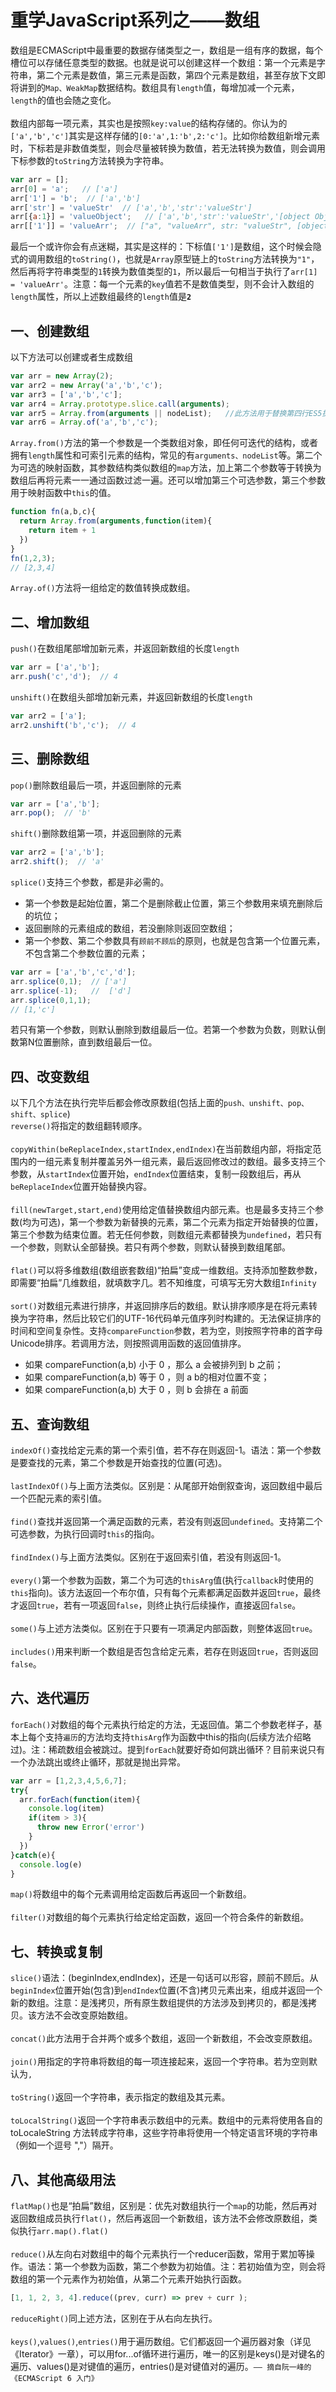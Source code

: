 # 重学JavaScript系列之——数组
数组是ECMAScript中最重要的数据存储类型之一，数组是一组有序的数据，每个槽位可以存储任意类型的数据。也就是说可以创建这样一个数组：第一个元素是字符串，第二个元素是数值，第三元素是函数，第四个元素是数组，甚至存放下文即将讲到的`Map、WeakMap`数据结构。数组具有`length`值，每增加减一个元素，`length`的值也会随之变化。<br /><br />
数组内部每一项元素，其实也是按照`key:value`的结构存储的。你认为的`['a','b','c']`其实是这样存储的`[0:'a',1:'b',2:'c']`。比如你给数组新增元素时，下标若是非数值类型，则会尽量被转换为数值，若无法转换为数值，则会调用下标参数的`toString`方法转换为字符串。
```js
var arr = [];
arr[0] = 'a';   // ['a']
arr['1'] = 'b';  // ['a','b']
arr['str'] = 'valueStr'  // ['a','b','str':'valueStr']
arr[{a:1}] = 'valueObject';   // ['a','b','str':'valueStr','[object Object]':'valueObject']
arr[['1']] = 'valueArr';  // ["a", "valueArr", str: "valueStr", [object Object]: "valueObject"]
```
最后一个或许你会有点迷糊，其实是这样的：下标值`['1']`是数组，这个时候会隐式的调用数组的`toString()`，也就是`Array`原型链上的`toString`方法转换为`"1"`，然后再将字符串类型的`1`转换为数值类型的`1`，所以最后一句相当于执行了`arr[1] = 'valueArr'`。注意：每一个元素的`key`值若不是数值类型，则不会计入数组的`length`属性，所以上述数组最终的`length`值是<b>`2`</b><br />
## 一、创建数组
以下方法可以创建或者生成数组
```js
var arr = new Array(2);
var arr2 = new Array('a','b','c');
var arr3 = ['a','b','c'];
var arr4 = Array.prototype.slice.call(arguments);
var arr5 = Array.from(arguments || nodeList);   //此方法用于替换第四行ES5提供的转换arguments为数组的方法
var arr6 = Array.of('a','b','c');
```
`Array.from()`方法的第一个参数是一个类数组对象，即任何可迭代的结构，或者拥有`length`属性和可索引元素的结构，常见的有`arguments、nodeList`等。第二个为可选的映射函数，其参数结构类似数组的`map`方法，加上第二个参数等于转换为数组后再将元素一一通过函数过滤一遍。还可以增加第三个可选参数，第三个参数用于映射函数中`this`的值。
```js
function fn(a,b,c){
  return Array.from(arguments,function(item){
    return item + 1
  })
}
fn(1,2,3);  
// [2,3,4]
```
`Array.of()`方法将一组给定的数值转换成数组。
## 二、增加数组
`push()`在数组尾部增加新元素，并返回新数组的长度`length`
```js
var arr = ['a','b'];
arr.push('c','d');  // 4
```
`unshift()`在数组头部增加新元素，并返回新数组的长度`length`
```js
var arr2 = ['a'];
arr2.unshift('b','c');  // 4
```
## 三、删除数组
`pop()`删除数组最后一项，并返回删除的元素
```js
var arr = ['a','b'];
arr.pop();  // 'b'
```
`shift()`删除数组第一项，并返回删除的元素
```js
var arr2 = ['a','b'];
arr2.shift();  // 'a'
```
`splice()`支持三个参数，都是非必需的。
- 第一个参数是起始位置，第二个是删除截止位置，第三个参数用来填充删除后的坑位；
- 返回删除的元素组成的数组，若没删除则返回空数组；
- 第一个参数、第二个参数具有`顾前不顾后`的原则，也就是包含第一个位置元素，不包含第二个参数位置的元素；
```js
var arr = ['a','b','c','d'];
arr.splice(0,1);  // ['a']
arr.splice(-1);   //  ['d']
arr.splice(0,1,1);
// [1,'c']
```
若只有第一个参数，则默认删除到数组最后一位。若第一个参数为负数，则默认倒数第N位置删除，直到数组最后一位。

## 四、改变数组
以下几个方法在执行完毕后都会修改原数组(包括上面的`push、unshift、pop、shift、splice`)<br />
`reverse()`将指定的数组翻转顺序。<br /><br />
`copyWithin(beReplaceIndex,startIndex,endIndex)`在当前数组内部，将指定范围内的一组元素复制并覆盖另外一组元素，最后返回修改过的数组。最多支持三个参数，从`startIndex`位置开始，`endIndex`位置结束，复制一段数组后，再从`beReplaceIndex`位置开始替换内容。<br /><br />
`fill(newTarget,start,end)`使用给定值替换数组内部元素。也是最多支持三个参数(均为可选)，第一个参数为新替换的元素，第二个元素为指定开始替换的位置，第三个参数为结束位置。若无任何参数，则数组元素都替换为`undefined`，若只有一个参数，则默认全部替换。若只有两个参数，则默认替换到数组尾部。<br /><br />
`flat()`可以将多维数组(数组嵌套数组)“拍扁”变成一维数组。支持添加整数参数，即需要“拍扁”几维数组，就填数字几。若不知维度，可填写无穷大数组`Infinity`<br /><br />
`sort()`对数组元素进行排序，并返回排序后的数组。默认排序顺序是在将元素转换为字符串，然后比较它们的UTF-16代码单元值序列时构建的。无法保证排序的时间和空间复杂性。支持`compareFunction`参数，若为空，则按照字符串的首字母Unicode排序。若调用方法，则按照调用函数的返回值排序。<br />
- 如果 compareFunction(a,b) 小于 0 ，那么 a 会被排列到 b 之前；
- 如果 compareFunction(a,b) 等于 0 ，则 a b的相对位置不变；
- 如果 compareFunction(a,b) 大于 0 ，则 b 会排在 a 前面
## 五、查询数组
`indexOf()`查找给定元素的第一个索引值，若不存在则返回-1。语法：第一个参数是要查找的元素，第二个参数是开始查找的位置(可选)。<br /><br />
`lastIndexOf()`与上面方法类似。区别是：从尾部开始倒叙查询，返回数组中最后一个匹配元素的索引值。<br /><br />
`find()`查找并返回第一个满足函数的元素，若没有则返回`undefined`。支持第二个可选参数，为执行回调时`this`的指向。<br /><br />
`findIndex()`与上面方法类似。区别在于返回索引值，若没有则返回-1。<br /><br />
`every()`第一个参数为函数，第二个为可选的`thisArg`值(执行`callback`时使用的`this`指向)。该方法返回一个布尔值，只有每个元素都满足函数并返回`true`，最终才返回`true`，若有一项返回`false`，则终止执行后续操作，直接返回`false`。<br /><br />
`some()`与上述方法类似。区别在于只要有一项满足内部函数，则整体返回`true`。<br /><br />
`includes()`用来判断一个数组是否包含给定元素，若存在则返回`true`，否则返回`false`。<br />
## 六、迭代遍历
`forEach()`对数组的每个元素执行给定的方法，无返回值。第二个参数老样子，基本上每个支持`遍历`的方法均支持`thisArg`作为函数中this的指向(后续方法介绍略过)。注：稀疏数组会被跳过。提到`forEach`就要好奇如何跳出循环？目前来说只有一个办法跳出或终止循环，那就是抛出异常。<br />
```js
var arr = [1,2,3,4,5,6,7];
try{
  arr.forEach(function(item){
    console.log(item)
    if(item > 3){
      throw new Error('error')
    }
  })
}catch(e){
  console.log(e)
}
```
`map()`将数组中的每个元素调用给定函数后再返回一个新数组。<br /><br />
`filter()`对数组的每个元素执行给定给定函数，返回一个符合条件的新数组。<br />
## 七、转换或复制
`slice()`语法：(beginIndex,endIndex)，还是一句话可以形容，顾前不顾后。从`beginIndex`位置开始(包含)到`endIndex`位置(不含)拷贝元素出来，组成并返回一个新的数组。注意：是浅拷贝，所有原生数组提供的方法涉及到拷贝的，都是浅拷贝。该方法不会改变原始数组。<br /><br />
`concat()`此方法用于合并两个或多个数组，返回一个新数组，不会改变原数组。<br /><br />
`join()`用指定的字符串将数组的每一项连接起来，返回一个字符串。若为空则默认为`,`<br /><br />
`toString()`返回一个字符串，表示指定的数组及其元素。<br /><br />
`toLocalString()`返回一个字符串表示数组中的元素。数组中的元素将使用各自的 toLocaleString 方法转成字符串，这些字符串将使用一个特定语言环境的字符串（例如一个逗号 ","）隔开。<br />
## 八、其他高级用法
`flatMap()`也是“拍扁”数组，区别是：优先对数组执行一个`map`的功能，然后再对返回数组成员执行`flat()`，然后再返回一个新数组，该方法不会修改原数组，类似执行`arr.map().flat()`<br /><br />
`reduce()`从左向右对数组中的每个元素执行一个reducer函数，常用于累加等操作。语法：第一个参数为函数，第二个参数为初始值。注：若初始值为空，则会将数组的第一个元素作为初始值，从第二个元素开始执行函数。
```js
[1, 1, 2, 3, 4].reduce((prev, curr) => prev + curr );
```
`reduceRight()`同上述方法，区别在于从右向左执行。<br /><br />
`keys()`,`values()`,`entries()`用于遍历数组。它们都返回一个遍历器对象（详见《Iterator》一章），可以用for...of循环进行遍历，唯一的区别是keys()是对键名的遍历、values()是对键值的遍历，entries()是对键值对的遍历。`—— 摘自阮一峰的《ECMAScript 6 入门》`<br />

